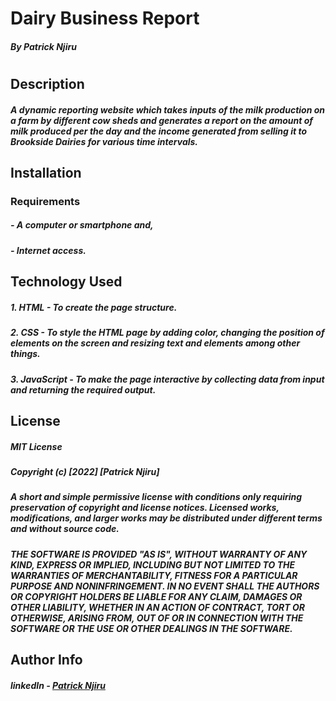 # Dairy Business Report
##### By Patrick Njiru
#
## Description
##### A dynamic reporting website which takes inputs of the milk production on a farm by different cow sheds and generates a report on the amount of milk produced per the day and the income generated from selling it to Brookside Dairies for various time intervals.

## Installation

### Requirements
##### - A computer or smartphone and,
##### - Internet access.

## Technology Used

##### 1. HTML - To create the page structure.
##### 2. CSS - To style the HTML page by adding color, changing the position of elements on the screen and resizing text and elements among other things.
##### 3. JavaScript - To make the page interactive by collecting data from input and returning the required output.

## License

##### MIT License

##### Copyright (c) [2022] [Patrick Njiru]

##### A short and simple permissive license with conditions only requiring preservation of copyright and license notices. Licensed works, modifications, and larger works may be distributed under different terms and without source code.

##### THE SOFTWARE IS PROVIDED "AS IS", WITHOUT WARRANTY OF ANY KIND, EXPRESS OR IMPLIED, INCLUDING BUT NOT LIMITED TO THE WARRANTIES OF MERCHANTABILITY, FITNESS FOR A PARTICULAR PURPOSE AND NONINFRINGEMENT. IN NO EVENT SHALL THE AUTHORS OR COPYRIGHT HOLDERS BE LIABLE FOR ANY CLAIM, DAMAGES OR OTHER LIABILITY, WHETHER IN AN ACTION OF CONTRACT, TORT OR OTHERWISE, ARISING FROM, OUT OF OR IN CONNECTION WITH THE SOFTWARE OR THE USE OR OTHER DEALINGS IN THE SOFTWARE.

## Author Info

##### linkedIn - [Patrick Njiru](httpswwwlinkedincominpatricknjiru7569241ba)






